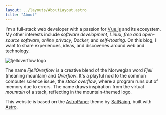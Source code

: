```yaml
---
layout: ../layouts/AboutLayout.astro
title: "About"
---
```


I'm a full-stack web developer with a passion for [Vue.js](https://vuejs.org/) and its ecosystem. My other interests include _software development_, _Linux_, _free and open-source software_, _online privacy_, _Docker_, and _self-hosting_. On this blog, I want to share experiences, ideas, and discoveries around web and technology.

<div>
  <img src="/assets/logo.svg" class="w-1/4 mx-auto" alt="fjelloverflow logo">
</div>

The name _FjellOverflow_ is a creative blend of the Norwegian word _Fjell_ (meaning mountain) and _Overflow_. It's a playful nod to the common computer science issue, the _stack overflow_, where a program runs out of memory due to errors. The name draws inspiration from the virtual _mountain_ of a stack, reflecting in the mountain-themed logo.

This website is based on the [AstroPaper](https://github.com/satnaing/astro-paper) theme by [SatNaing](https://satnaing.dev/), built with [Astro](https://astro.build/).
